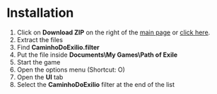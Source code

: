 # Installation
1. Click on **Download ZIP** on the right of the [main page](https://github.com/MCorrea92/LootFilter) or [click here](https://github.com/MCorrea92/LootFilter/archive/master.zip).
2. Extract the files
3. Find **CaminhoDoExilio.filter**
4. Put the file inside **Documents\My Games\Path of Exile**
5. Start the game
6. Open the options menu (Shortcut: O)
7. Open the **UI** tab
8. Select the **CaminhoDoExilio** filter at the end of the list